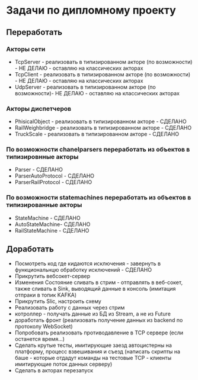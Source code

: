 # Задачи по дипломному проекту

## Переработать
### Акторы сети
* TcpServer - реализовать в типизированном акторе (по возможности) - НЕ ДЕЛАЮ - оставляю на классических акторах
* TcpClient - реализовать в типизированном акторе (по возможности) - НЕ ДЕЛАЮ - оставляю на классических акторах
* UdpServer - реализовать в типизированном акторе (по возможности)- НЕ ДЕЛАЮ - оставляю на классических акторах
### Акторы диспетчеров 
* PhisicalObject - реализовать в типизированном акторе - СДЕЛАНО
* RailWeighbridge - реализовать в типизированном акторе - СДЕЛАНО
* TruckScale - реализовать в типизированном акторе - СДЕЛАНО

### По возможности chanelparsers переработать из объектов в типизировнные акторы
* Parser - СДЕЛАНО
* ParserAutoProtocol - СДЕЛАНО
* ParserRailProtocol - СДЕЛАНО 

### По возможности statemachines переработать из объектов в типизированные акторы   
* StateMachine - СДЕЛАНО
* AutoStateMachine- СДЕЛАНО
* RailStateMachine - СДЕЛАНО

## Доработать 

* Посмотреть код где кидаются исключения - завернуть в функциональнцю обработку исключений - СДЕЛАНО
* Прикрутить вебсокет-сервер 
* Изменения Состояние сливать в стрим - отправлять в веб-сокет, также сливать в Sink, выводящий данные в консоль (имитация отпраки в топик KAFKA) 
* Прикрутить Slic, настроить схему
* Реализовать работу с данных через стрим
* котроллер - получать данные из БД из Stream, а не из Future
* доработать фронт (реализовать получение данных из backend по протоколу WebSocket)
* Попробовать реализовать противодавление в TCP сервере (если останется время...)
* Сделать крутые тесты,  имитирующие  заезд автоцистерны на платформу, процесс взвешивания и съезд (написать скрипты на баше - которые отдадут команды на тестовые TCP - клиенты имитирующие поток данных серверу)
* Сделать в акторах перезапуск

